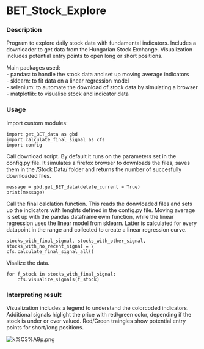 # BET_Stock_Explore

### Description

Program to explore daily stock data with fundamental indicators. Includes a downloader to get data from the Hungarian Stock Exchange. Visualization includes potential entry points to open long or short positions.  

Main packages used:  
    - pandas: to handle the stock data and set up moving average indicators  
    - sklearn: to fit data on a linear regression model  
    - selenium: to automate the download of stock data by simulating a browser  
    - matplotlib: to visualise stock and indicator data  
    
### Usage

Import custom modules:

    import get_BET_data as gbd
    import calculate_final_signal as cfs
    import config

Call download script. By default it runs on the parameters set in the config.py file. It simulates a firefox browser to downloads the files, saves them in the /Stock Data/ folder and returns the number of succesfully downloaded files.

    message = gbd.get_BET_data(delete_current = True)
    print(message)

Call the final calclation function. This reads the donwloaded files and sets up the indicators with lenghts defined in the config.py file. Moving average is set up with the pandas dataframe ewm function, while the linear regression uses the linear model from sklearn. Latter is calculated for every datapoint in the range and collected to create a linear regression curve.

    stocks_with_final_signal, stocks_with_other_signal, stocks_with_no_recent_signal = \
    cfs.calculate_final_signal_all()

Visalize the data.

    for f_stock in stocks_with_final_signal:
        cfs.visualize_signals(f_stock)

### Interpreting result


Visualization includes a legend to understand the colorcoded indicators. Additional signals higlight the price with red/green color, depending if the stock is under or over valued. Red/Green traingles show potential entry points for short/long positions.

![k%C3%A9p.png](attachment:k%C3%A9p.png)
